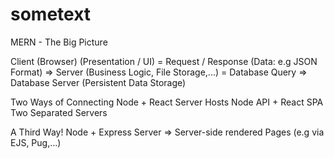 # sometext

MERN - The Big Picture

Client (Browser) (Presentation / UI) = Request / Response (Data: e.g JSON Format) => Server (Business Logic, File Storage,...) = Database Query => Database Server (Persistent Data Storage)

Two Ways of Connecting Node + React
Server Hosts Node API + React SPA
Two Separated Servers

A Third Way!
Node + Express Server => Server-side rendered Pages (e.g via EJS, Pug,...)

